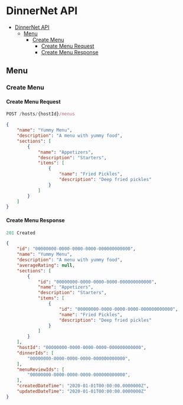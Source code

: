 # DinnerNet API

- [DinnerNet API](#dinnernet-api)
  - [Menu](#menu)
    - [Create Menu](#create-menu)
      - [Create Menu Request](#create-menu-request)
      - [Create Menu Response](#create-menu-response)

## Menu

### Create Menu

#### Create Menu Request

```js
POST /hosts/{hostId}/menus
```

```json
{
    "name": "Yummy Menu",
    "description": "A menu with yummy food",
    "sections": [
        {
            "name": "Appetizers",
            "description": "Starters",
            "items": [
                {
                    "name": "Fried Pickles",
                    "description": "Deep fried pickles"
                }
            ]
        }
    ]
}
```

#### Create Menu Response

```js
201 Created
```

```json
{
    "id": "00000000-0000-0000-0000-000000000000",
    "name": "Yummy Menu",
    "description": "A menu with yummy food",
    "averageRating": null,
    "sections": [
        {
            "id": "00000000-0000-0000-0000-000000000000",
            "name": "Appetizers",
            "description": "Starters",
            "items": [
                {
                    "id": "00000000-0000-0000-0000-000000000000",
                    "name": "Fried Pickles",
                    "description": "Deep fried pickles"
                }
            ]
        }
    ],
    "hostId": "00000000-0000-0000-0000-000000000000",
    "dinnerIds": [
        "00000000-0000-0000-0000-000000000000",
    ],
    "menuReviewIds": [
        "00000000-0000-0000-0000-000000000000",
    ],
    "createdDateTime": "2020-01-01T00:00:00.0000000Z",
    "updatedDateTime": "2020-01-01T00:00:00.0000000Z"
}
```